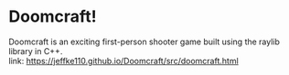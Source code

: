 # Doomcraft!

Doomcraft is an exciting first-person shooter game built using the raylib library in C++.
<br>
link: https://jeffke110.github.io/Doomcraft/src/doomcraft.html 
<br>

